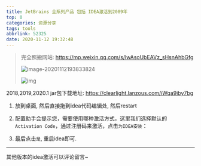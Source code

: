 ```yaml
---
title: JetBrains 全系列产品 包括 IDEA激活到2089年
top: 0
categories: 资源分享
tags: tools
abbrlink: 52325
date: 2020-11-12 19:32:48
---
```


> 完全照搬网站: <https://mp.weixin.qq.com/s/lwAsoUbEAVz_sHsnAhbGfg>
>
> ![image-20201112193833824](https://gitee.com/clearlightY/mapdepot/raw/master/img/20201112193837.png)
>
> ![img](https://mmbiz.qpic.cn/mmbiz_jpg/cqhUVC1OosAdXINmZnh96c0z8lic8fwV0BL6tX3ibvEVEKVrKOB3A4d56eibYAkPabdTJRGMMUrI1frFmmPzVGibKQ/640?wx_fmt=jpeg&tp=webp&wxfrom=5&wx_lazy=1&wx_co=1)

2018,2019,2020.1 jar包下载地址: <https://clearlight.lanzous.com/iWqa9iby7bg>

1. 放到桌面, 然后直接拖到idea代码编辑处, 然后restart

2. 配置助手会提示您，需要使用哪种激活方式，这里我们选择默认的 `Activation Code`，通过注册码来激活，点击`为IDEA安装`：
3. 最后点击`是`, 重启idea即可.

---
其他版本的idea激活可以评论留言~